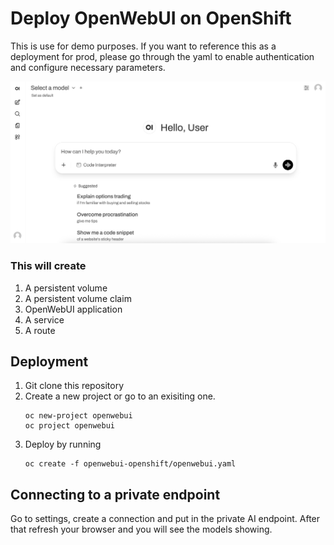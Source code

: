 # Deploy OpenWebUI on OpenShift
This is use for demo purposes. If you want to reference this as a deployment for prod, please go through the yaml to enable authentication and configure necessary parameters.

![OpenWebUI](img/openwebui.png)

### This will create
1. A persistent volume
1. A persistent volume claim
1. OpenWebUI application
1. A service
1. A route

## Deployment
1. Git clone this repository
1. Create a new project or go to an exisiting one.
    ```shell
    oc new-project openwebui
    oc project openwebui
    ```
1. Deploy by running
    ```shell
    oc create -f openwebui-openshift/openwebui.yaml
    ```

## Connecting to a private endpoint

Go to settings, create a connection and put in the private AI endpoint. After that refresh your browser and you will see the models showing.